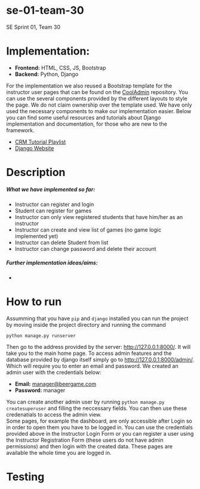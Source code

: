 # se-01-team-30
SE Sprint 01, Team 30

# Implementation:
* **Frontend:** HTML, CSS, JS, Bootstrap  
* **Backend:** Python, Django

For the implementation we also reused a Bootstrap template for the instructor user pages that can be found on the [CoolAdmin](https://github.com/puikinsh/CoolAdmin) repository. You can use the several components provided by the different layouts to style the page. We do not claim ownership over the template used. We have only used the necessary components to make our implementation easier. 
Below you can find some useful resources and tutorials about Django implementation and documentation, for those who are new to the framework.
* [CRM Tutorial Playlist](https://www.youtube.com/watch?v=xv_bwpA_aEA&list=PL-51WBLyFTg2vW-_6XBoUpE7vpmoR3ztO)
* [Django Website](https://www.djangoproject.com)

# Description
##### What we have implemented so far:
* Instructor can register and login
* Student can register for games
* Instructor can only view registered students that have him/her as an instructor
* Instructor can create and view list of games (no game logic implemented yet)
* Instructor can delete Student from list
* Instructor can change password and delete their account

##### Further implementation ideas/aims:
* 

# How to run

Assumming that you have ```pip``` and ```django``` installed you can run the project by moving inside the project directory and running the command  
```
python manage.py runserver
```
Then go to the address provided by the server: http://127.0.0.1:8000/. It will take you to the main home page. To access admin features and the database provided by django itself simply go to http://127.0.0.1:8000/admin/. Which will require you to enter an email and password. We created an admin user with the credentials below:   
* **Email:** manager@beergame.com	 
* **Password:** manager  

You can create another admin user by running ```python manage.py createsuperuser``` and filling the neccessary fields. You can then use these credenatials to access the admin view.  
Some pages, for example the dashboard, are only accessible after Login so in order to open them you have to be logged in. You can use the credentials provided above in the Instructor Login Form or you can register a user using the Instructor Registration Form (these users do not have admin permissions) and then login with the created data. These pages are available the whole time you are logged in.

# Testing
